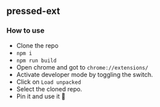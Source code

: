 ## pressed-ext

### How to use

- Clone the repo
- `npm i`
- `npm run build`
- Open chrome and got to `chrome://extensions/`
- Activate developer mode by toggling the switch.
- Click on `Load unpacked`
- Select the cloned repo.
- Pin it and use it :tada: